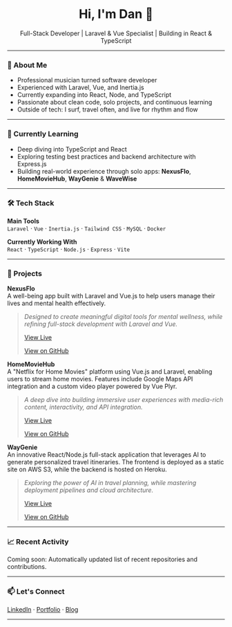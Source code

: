 <h1 align="center">Hi, I'm Dan 👋</h1>
<p align="center">
  Full-Stack Developer | Laravel & Vue Specialist | Building in React & TypeScript
</p>

---

### 🚀 About Me

- Professional musician turned software developer  
- Experienced with Laravel, Vue, and Inertia.js  
- Currently expanding into React, Node, and TypeScript  
- Passionate about clean code, solo projects, and continuous learning  
- Outside of tech: I surf, travel often, and live for rhythm and flow  

---

### 🧠 Currently Learning

- Deep diving into TypeScript and React  
- Exploring testing best practices and backend architecture with Express.js  
- Building real-world experience through solo apps: **NexusFlo**, **HomeMovieHub**, **WayGenie** & **WaveWise**

---

### 🛠 Tech Stack

**Main Tools**  
`Laravel` · `Vue` · `Inertia.js` · `Tailwind CSS` · `MySQL` · `Docker`

**Currently Working With**  
`React` · `TypeScript` · `Node.js` · `Express` · `Vite`  

---

### 📌 Projects

**NexusFlo**  
A well-being app built with Laravel and Vue.js to help users manage their lives and mental health effectively.
> _Designed to create meaningful digital tools for mental wellness, while refining full-stack development with Laravel and Vue._
>
> [View Live](https://nexusflo.uk)
>
> [View on GitHub](https://github.com/dandyson/nexusflo)

**HomeMovieHub**  
A "Netflix for Home Movies" platform using Vue.js and Laravel, enabling users to stream home movies. Features include Google Maps API integration and a custom video player powered by Vue Plyr.
> _A deep dive into building immersive user experiences with media-rich content, interactivity, and API integration._
>
> [View Live](https://homemoviehub.com)
> 
> [View on GitHub](https://github.com/dandyson/homemoviehub)

**WayGenie**  
An innovative React/Node.js full-stack application that leverages AI to generate personalized travel itineraries. The frontend is deployed as a static site on AWS S3, while the backend is hosted on Heroku.
> _Exploring the power of AI in travel planning, while mastering deployment pipelines and cloud architecture._
>
> [View Live](https://d1tl42qtzfxokv.cloudfront.net/)
>
> [View on GitHub](https://github.com/dandyson/waygenie)


---

### 📈 Recent Activity

<!-- START_SECTION:projects -->
<!-- This section can be updated with a GitHub Action or manually -->
Coming soon: Automatically updated list of recent repositories and contributions.
<!-- END_SECTION:projects -->

---

### 📫 Let's Connect

[LinkedIn](https://www.linkedin.com/in/dandyson297/) · [Portfolio](https://dandyson.github.io) · [Blog](https://dandyson.github.io/#/blog)

---
